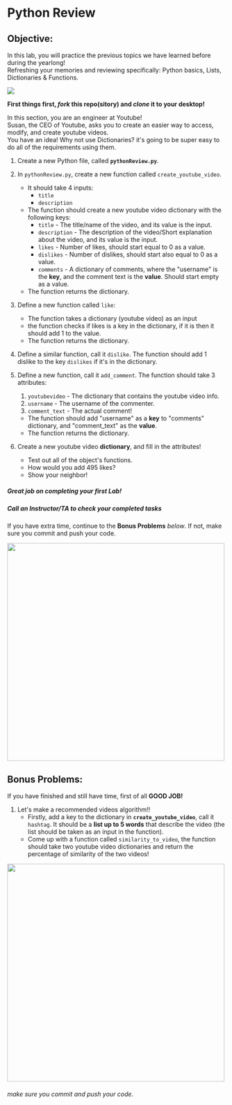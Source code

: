 # Python Review

## Objective: 
In this lab, you will practice the previous topics we have learned before during the yearlong!  
Refreshing your memories and reviewing specifically: Python basics, Lists, Dictionaries & Functions.


[![](https://camo.githubusercontent.com/131c25bd172508d5f376dd7fe56283ae7fda2194/68747470733a2f2f63646e302e746e7763646e2e636f6d2f77702d636f6e74656e742f626c6f67732e6469722f312f66696c65732f323031372f30392f625563767252632d312d373936783339382e6a7067)]()


**First things first, *fork* this repo(sitory) and *clone* it to your desktop!**


In this section, you are an engineer at Youtube!  
Susan, the CEO of Youtube, asks you to create an easier way to access, modify, and create youtube videos.  
You have an idea! Why not use Dictionaries? it's going to be super easy to do all of the requirements using them.

1. Create a new Python file, called **`pythonReview.py`**.
2. In `pythonReview.py`, create a new function called `create_youtube_video`.
    - It should take 4 inputs:
        - `title` 
        -  `description`
    - The function should create a new youtube video dictionary with the following keys:
        - `title` - The title/name of the video, and its value is the input.
        - `description` - The description of the video/Short explanation about the video, and its value is the input.
        - `likes` - Number of likes, should start equal to 0 as a value.
        - `dislikes` - Number of dislikes, should start also equal to 0 as a value.
        - `comments` - A dictionary of comments, where the "username" is the **key**, and the comment text is the **value**. Should start empty as a value.
    - The function returns the dictionary.

3. Define a new function called `like`:
    - The function takes a dictionary (youtube video) as an input
    - the function checks if likes is a key in the dictionary, if it is then it should add 1 to the value.
    - The function returns the dictionary.

4. Define a similar function, call it `dislike`. The function should add 1 dislike to the key `dislikes` if it's in the dictionary.

5. Define a new function, call it `add_comment`. The function should take 3 attributes:
    1. `youtubevideo` - The dictionary that contains the youtube video info.
    1. `username` - The username of the commenter.
    2. `comment_text` - The actual comment!
    - The function should add "username" as a **key** to "comments" dictionary, and "comment_text" as the **value**.
    - The function returns the dictionary.


6. Create a new youtube video **dictionary**, and fill in the attributes!
    - Test out all of the object's functions.
    - How would you add 495 likes?
    - Show your neighbor!


##### Great job on completing your first Lab!
##### Call an Instructor/TA to check your completed tasks
 

If you have extra time, continue to the **Bonus Problems** *below*.
If not, make sure you commit and push your code.


<img src="https://developers.google.com/youtube/images/youtube_home_page_data_api.png" width="500">




## Bonus Problems: 
If you have finished and still have time, first of all **GOOD JOB!** 

1. Let's make a recommended videos algorithm!!
    - Firstly, add a key to the dictionary in **`create_youtube_video`**, call it `hashtag`. It should be a **list up to 5 words** that describe the video (the list should be taken as an input in the function).
    - Come up with a function called `similarity_to_video`, the function should take two youtube video dictionaries and return the percentage of similarity of the two videos!




<img src="https://cdn.dribbble.com/users/94656/screenshots/1141726/terminal2.gif" width="500">

###### make sure you commit and push your code.
